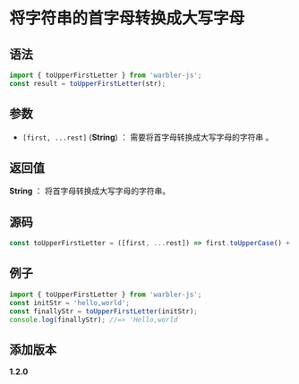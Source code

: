 # 将字符串的首字母转换成大写字母

## 语法

```js
import { toUpperFirstLetter } from 'warbler-js';
const result = toUpperFirstLetter(str);
```

## 参数

- `[first, ...rest]` (**String**) ： 需要将首字母转换成大写字母的字符串 。

## 返回值

**String** ： 将首字母转换成大写字母的字符串。

## 源码

```js
const toUpperFirstLetter = ([first, ...rest]) => first.toUpperCase() + rest.join('');
```

## 例子

```js
import { toUpperFirstLetter } from 'warbler-js';
const initStr = 'hello,world';
const finallyStr = toUpperFirstLetter(initStr);
console.log(finallyStr); //=> 'Hello,world
```

## 添加版本

**1.2.0**

